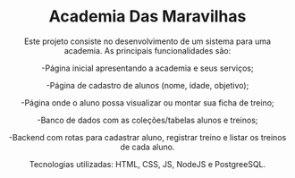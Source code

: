 <h1 align = center>Academia Das Maravilhas</h1>
<p align = center>Este projeto consiste no desenvolvimento de um sistema para uma academia. As principais funcionalidades são:</p>

<p align = center>-Página inicial apresentando a academia e seus serviços;</p>
<p align = center>-Página de cadastro de alunos (nome, idade, objetivo);</p>
<p align = center>-Página onde o aluno possa visualizar ou montar sua ficha de treino;</p>
<p align = center>-Banco de dados com as coleções/tabelas alunos e treinos;</p>
<p align = center>-Backend com rotas para cadastrar aluno, registrar treino e listar os treinos de cada aluno.</p>

<p align = center>Tecnologias utilizadas: HTML, CSS, JS, NodeJS e PostgreeSQL.</p>
